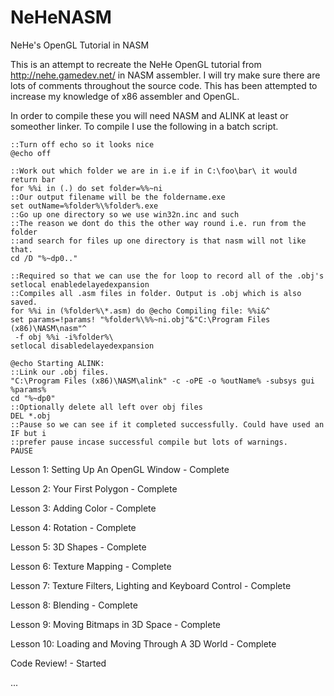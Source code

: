 NeHeNASM
========

NeHe's OpenGL Tutorial in NASM

This is an attempt to recreate the NeHe OpenGL tutorial from http://nehe.gamedev.net/ in NASM assembler. I will try make sure there are lots of comments throughout the source code. This has been attempted to increase my knowledge of x86 assembler and OpenGL.

In order to compile these you will need NASM and ALINK at least or someother linker. To compile I use the following in a batch script.

    ::Turn off echo so it looks nice
    @echo off 
    
    ::Work out which folder we are in i.e if in C:\foo\bar\ it would return bar
    for %%i in (.) do set folder=%%~ni
    ::Our output filename will be the foldername.exe
    set outName=%folder%\%folder%.exe
    ::Go up one directory so we use win32n.inc and such
    ::The reason we dont do this the other way round i.e. run from the folder
    ::and search for files up one directory is that nasm will not like that.
    cd /D "%~dp0.."

    ::Required so that we can use the for loop to record all of the .obj's
    setlocal enabledelayedexpansion
    ::Compiles all .asm files in folder. Output is .obj which is also saved.
    for %%i in (%folder%\*.asm) do @echo Compiling file: %%i&^
    set params=!params! "%folder%\%%~ni.obj"&"C:\Program Files (x86)\NASM\nasm"^
     -f obj %%i -i%folder%\
    setlocal disabledelayedexpansion
    
    @echo Starting ALINK:
    ::Link our .obj files.
    "C:\Program Files (x86)\NASM\alink" -c -oPE -o %outName% -subsys gui %params%
    cd "%~dp0"
    ::Optionally delete all left over obj files
    DEL *.obj
    ::Pause so we can see if it completed successfully. Could have used an IF but i
    ::prefer pause incase successful compile but lots of warnings.
    PAUSE

Lesson 1: Setting Up An OpenGL Window - Complete

Lesson 2: Your First Polygon - Complete

Lesson 3: Adding Color - Complete

Lesson 4: Rotation - Complete

Lesson 5: 3D Shapes - Complete

Lesson 6: Texture Mapping - Complete

Lesson 7: Texture Filters, Lighting and Keyboard Control - Complete

Lesson 8: Blending - Complete

Lesson 9: Moving Bitmaps in 3D Space - Complete

Lesson 10: Loading and Moving Through A 3D World - Complete

Code Review! - Started

...
